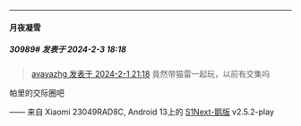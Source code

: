 *****

####  月夜凝雪  
##### 30989#       发表于 2024-2-3 18:18

<blockquote><a href="httphttps://bbs.saraba1st.com/2b/forum.php?mod=redirect&amp;goto=findpost&amp;pid=63857872&amp;ptid=1966145" target="_blank">avayazhg 发表于 2024-2-1 21:18</a>
竟然带猫雷一起玩，以前有交集吗</blockquote>
帕里的交际圈吧

—— 来自 Xiaomi 23049RAD8C, Android 13上的 [S1Next-鹅版](https://github.com/ykrank/S1-Next/releases) v2.5.2-play

